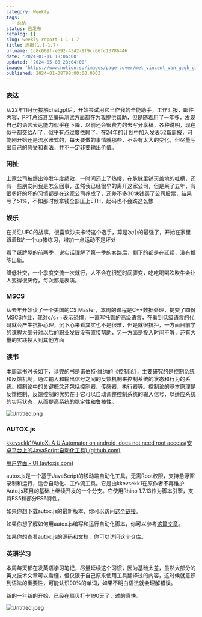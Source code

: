```yaml
---
category: Weekly
tags:
  - 总结
status: 已发布
catalog: []
slug: weekly-report-1-1-1-7
title: 周报(1.1-1.7)
urlname: 1c8c009f-e692-4342-9f9c-66fc13786446
date: '2024-01-11 18:06:00'
updated: '2024-05-08 23:04:00'
image: 'https://www.notion.so/images/page-cover/met_vincent_van_gogh_ginoux.jpg'
published: 2024-01-08T08:00:00.000Z
---
```


### 表达


从22年11月份接触chatgpt后，开始尝试用它当作我的全能助手，工作汇报，邮件内容，PPT总结甚至编码测试方面都在为我提供帮助，但是随着用了一年多，发现自己的语言表达能力似乎在下降，以前还会很费力的去写分享稿，各种说明，现在似乎都交给AI了，似乎有点过度依赖了。在24年的计划中加入发表52篇周报，可能刚开始还是流水账式的，每天要做的事情就那些，不会有太大的变化，但尽量写出自己的感受和看法，并不一定非要输出价值。


### 闲扯


上家公司被爆出停发年度绩效，一时间还上了热搜，在脉脉里铺天盖地的吐槽，还有一些朋友问我是怎么回事，虽然我已经很早的离开这家公司，但是呆了五年，有很多好的坏的习惯都是在这家公司养成了，还差不多30块钱买了公司股票，结果亏了51%，不如那时候拿钱全部压上ETH，起码也不会跌这么惨


### 娱乐


在关注UFC的战事，很喜欢沙夫卡特这个选手，算是次中的最强了，开始在家里跟着B站一个up猪练习，增加一点运动不是坏处


看了纸牌屋的前两季，说实话理解了第一季的套路后，剩下的都是在延续，没有推陈出新。


降低社交，一个季度交流一次就行，人不会在很短时间骤变，吃吃喝喝吹吹牛会让人变得很厌倦，每次都是表演。


### MSCS


从去年开始读了一个美国的CS Master，本周的课程是C++数据处理，提交了四份MSCS作业，我对c/c++表示恐惧，一直写托管的高级语言，在看到低级语言的代码就会产生抗拒心理，沉下心来看其实也不是很难，但是就很抗拒，一方面目前学的课程大部分对以后的职业发展没有直接帮助，另一方面是投入时间不够，还有大量的实践投入到其他方面


### 读书


本周读书时长如下，读完的书是诺伯特·维纳的《控制论》，主要研究的是控制系统和反馈机制，通过输入和输出信号之间的反馈机制来控制系统的状态和行为的系统。控制论中的关键概念还包括控制器、传感器、执行器等。控制论的基本原理是反馈控制，反馈控制的优势在于它可以自动调整控制系统的输入信号，以适应系统的实际状态，从而提高系统的稳定性和鲁棒性。


![Untitled.png](https://prod-files-secure.s3.us-west-2.amazonaws.com/5d24fe63-e567-4804-86f9-9fdc62e13082/4d744901-b410-4924-8554-36cce6e9aab7/Untitled.png?X-Amz-Algorithm=AWS4-HMAC-SHA256&X-Amz-Content-Sha256=UNSIGNED-PAYLOAD&X-Amz-Credential=ASIAZI2LB466ZQO4JNKX%2F20250404%2Fus-west-2%2Fs3%2Faws4_request&X-Amz-Date=20250404T213421Z&X-Amz-Expires=3600&X-Amz-Security-Token=IQoJb3JpZ2luX2VjEKX%2F%2F%2F%2F%2F%2F%2F%2F%2F%2FwEaCXVzLXdlc3QtMiJIMEYCIQCllypmV1wIu9YPkN4o%2BJ4JntrFMLf0iAEigpiqZ6zzoQIhAJep67IkfTMUBaaxdRSNKknsAIp8jFccl2BRHhb9lJpkKv8DCB4QABoMNjM3NDIzMTgzODA1Igyn4QjUT38TrS2ayYsq3AM87X9NzzIz7D1qj8siO%2BPP9IEYn4YGXY5CwnnOdGAqUbWBntLh2KTfpX%2Fs7zMMi5eaLoVeJ2gmAKMqLStRU02%2Fi70PfSDLzBb3nruCuauMcaLMkN0rWQhKBFEY32nNpapW2doZAJG6DEAS%2F82zIRRVG1lkPf7n0hph1EsAxYz%2FaBxeP%2FRg7EU85aafvNG%2F%2Bh3jX9nfddL1CWIanedc%2FFcztTJEkXbN4XNRVDixF%2F3ZdSFyrD26Wm8nqcQDTsh4DROCbvqogrVuf6LuXOMWbOWDu%2BwJTFmknEo7YTyAw%2BsOo6CqI38Bq9GojKO%2BJQil3qkMtg491KpuHyMouoV2Cz6O002x22Cvk66JViQGeMdBfJCrIRe9wEB1koBI%2BpBqN90FGfEFFf4xXaibe%2F1%2FIuPf0yt7t1uFqWg07B%2Fpc57eRrrOe6%2B72izIQuJsgNg9B2AKGYgAGMgXJYll%2FrDA7n4SPXISE6EIQTm9b0xXIEHMeQkUA4spk7XjraLm9Twj72n8zVp%2BYkD6MlMUnb840brZhAdqCoyQpP4CVXT%2FuIWH%2Bw0bjf3tfdE0QAETA6q0Dmn%2BN8DIuY5cUHdPVFkynU4Ne1iGhBKEqhuaHZSrU61UHv%2FGZUuIXhP5ph1%2FaTCUh8G%2FBjqkAfdj8pE1%2B%2BzcDq617Xix5hLJIt%2F43GVfzbQjI%2BE0W0toQEmyIMSZHSICVAZkQgpRLmWfvPX%2BAy2HXeszGg0wJn9P6f6jiiJlb%2FbbDdU6Ajq8w5qqC%2Bg8mIU5MdWihr9E2Ah9sSVOwAd07xnzSQe6trAVi2WamgDAN2NmyBbrM80sRuIjwJBOFPvSSQaGDuVT0c2GSkuKNNN7iyen%2B%2FNurcQvEkSR&X-Amz-Signature=f3724e89ff7bb0409af78d5e2ae448484da2a45d2421320bd5ee61d6a8c9cfc0&X-Amz-SignedHeaders=host&x-id=GetObject)


### AUTOX.js


[kkevsekk1/AutoX: A UiAutomator on android, does not need root access(安卓平台上的JavaScript自动化工具) (github.com)](https://github.com/kkevsekk1/AutoX)


[用户界面 - UI (autoxjs.com)](http://doc.autoxjs.com/#/ui)


autox.js是一个基于JavaScript的移动端自动化工具，无需Root权限，支持悬浮窗录制和运行，适合自动化、工作流工具。它是由kkevsekk1在原作者不再维护Auto.js项目的基础上继续开发的一个分支。它使用Rhino 1.7.13作为脚本引擎，支持ES5和部分ES6特性。


如果你想下载autox.js的最新版本，你可以访问[这个链接](https://github.com/kkevsekk1/AutoX/releases)。


如果你想了解如何用autox.js编写和运行自动化脚本，你可以参考[这篇文章](https://www.cnblogs.com/ghj1976/p/autoxjs.html)。


如果你想查看autox.js的源码和文档，你可以访问[这个仓库](https://github.com/kkevsekk1/AutoX)。


### 英语学习


本周每天都在发英语学习笔记，尽量延续这个习惯，因为基础太差，虽然大部分的英文技术文章可以看懂，但仅限于自己原来使用工具翻译过的内容，这时候就意识到语法的重要性，可能认识90%的单词，如果不明白语法就会理解错误。


新的一年新的开始，已经在扇贝打卡190天了，过的真快。


![Untitled.jpeg](https://prod-files-secure.s3.us-west-2.amazonaws.com/5d24fe63-e567-4804-86f9-9fdc62e13082/c04d3014-4bd3-4142-a613-19220f0a3512/Untitled.jpeg?X-Amz-Algorithm=AWS4-HMAC-SHA256&X-Amz-Content-Sha256=UNSIGNED-PAYLOAD&X-Amz-Credential=ASIAZI2LB466ZQO4JNKX%2F20250404%2Fus-west-2%2Fs3%2Faws4_request&X-Amz-Date=20250404T213421Z&X-Amz-Expires=3600&X-Amz-Security-Token=IQoJb3JpZ2luX2VjEKX%2F%2F%2F%2F%2F%2F%2F%2F%2F%2FwEaCXVzLXdlc3QtMiJIMEYCIQCllypmV1wIu9YPkN4o%2BJ4JntrFMLf0iAEigpiqZ6zzoQIhAJep67IkfTMUBaaxdRSNKknsAIp8jFccl2BRHhb9lJpkKv8DCB4QABoMNjM3NDIzMTgzODA1Igyn4QjUT38TrS2ayYsq3AM87X9NzzIz7D1qj8siO%2BPP9IEYn4YGXY5CwnnOdGAqUbWBntLh2KTfpX%2Fs7zMMi5eaLoVeJ2gmAKMqLStRU02%2Fi70PfSDLzBb3nruCuauMcaLMkN0rWQhKBFEY32nNpapW2doZAJG6DEAS%2F82zIRRVG1lkPf7n0hph1EsAxYz%2FaBxeP%2FRg7EU85aafvNG%2F%2Bh3jX9nfddL1CWIanedc%2FFcztTJEkXbN4XNRVDixF%2F3ZdSFyrD26Wm8nqcQDTsh4DROCbvqogrVuf6LuXOMWbOWDu%2BwJTFmknEo7YTyAw%2BsOo6CqI38Bq9GojKO%2BJQil3qkMtg491KpuHyMouoV2Cz6O002x22Cvk66JViQGeMdBfJCrIRe9wEB1koBI%2BpBqN90FGfEFFf4xXaibe%2F1%2FIuPf0yt7t1uFqWg07B%2Fpc57eRrrOe6%2B72izIQuJsgNg9B2AKGYgAGMgXJYll%2FrDA7n4SPXISE6EIQTm9b0xXIEHMeQkUA4spk7XjraLm9Twj72n8zVp%2BYkD6MlMUnb840brZhAdqCoyQpP4CVXT%2FuIWH%2Bw0bjf3tfdE0QAETA6q0Dmn%2BN8DIuY5cUHdPVFkynU4Ne1iGhBKEqhuaHZSrU61UHv%2FGZUuIXhP5ph1%2FaTCUh8G%2FBjqkAfdj8pE1%2B%2BzcDq617Xix5hLJIt%2F43GVfzbQjI%2BE0W0toQEmyIMSZHSICVAZkQgpRLmWfvPX%2BAy2HXeszGg0wJn9P6f6jiiJlb%2FbbDdU6Ajq8w5qqC%2Bg8mIU5MdWihr9E2Ah9sSVOwAd07xnzSQe6trAVi2WamgDAN2NmyBbrM80sRuIjwJBOFPvSSQaGDuVT0c2GSkuKNNN7iyen%2B%2FNurcQvEkSR&X-Amz-Signature=3898be61e42f8373d4258c6c4fac13c7577527d2d06ed41ae17aea8afabd35b1&X-Amz-SignedHeaders=host&x-id=GetObject)

